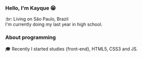### Hello, I'm Kayque :grin:

:br: Living on São Paulo, Brazil </br>
I'm currently doing my last year in high school.

### About programming

:mortar_board: Recently I started studies {front-end}, HTML5, CSS3 and JS.
